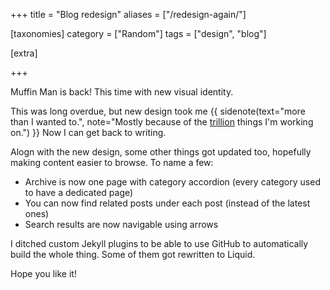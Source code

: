 +++
title = "Blog redesign"
aliases = ["/redesign-again/"]

[taxonomies]
category = ["Random"]
tags = ["design", "blog"]

[extra]

+++

Muffin Man is back! This time with new visual identity.

This was long overdue, but new design took me
{{ sidenote(text="more than I wanted to.", note="Mostly because of the [trillion](/blog/trillion-ideas/) things I'm working on.") }}
Now I can get back to writing.

Alogn with the new design, some other things got updated too,
hopefully making content easier to browse. To name a few:

* Archive is now one page with category accordion (every category used to have a dedicated page)
* You can now find related posts under each post (instead of the latest ones)
* Search results are now navigable using arrows


I ditched custom Jekyll plugins to be able to use GitHub to automatically build the whole thing.
Some of them got rewritten to Liquid.

Hope you like it!
